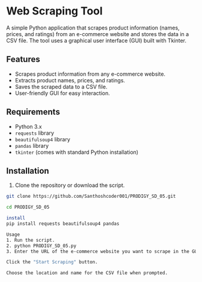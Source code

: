 # Web Scraping Tool

A simple Python application that scrapes product information (names, prices, and ratings) from an e-commerce website and stores the data in a CSV file. The tool uses a graphical user interface (GUI) built with Tkinter.

## Features

- Scrapes product information from any e-commerce website.
- Extracts product names, prices, and ratings.
- Saves the scraped data to a CSV file.
- User-friendly GUI for easy interaction.

## Requirements

- Python 3.x
- `requests` library
- `beautifulsoup4` library
- `pandas` library
- `tkinter` (comes with standard Python installation)

## Installation

1. Clone the repository or download the script.

```sh
git clone https://github.com/Santhoshcoder001/PRODIGY_SD_05.git

cd PRODIGY_SD_05

install
pip install requests beautifulsoup4 pandas

Usage
1. Run the script.
2. python PRODIGY_SD_05.py
3. Enter the URL of the e-commerce website you want to scrape in the GUI input field.

Click the "Start Scraping" button.

Choose the location and name for the CSV file when prompted.
